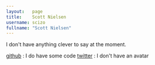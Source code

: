 ```yaml
---
layout:   page
title:    Scott Nielsen
username: scizo
fullname: "Scott Nielsen"
---
```


I don't have anything clever to say at the moment.

[github](http://github.com/scizo) : I do have some code
[twitter](http://twitter.com/smniel) : I don't have an avatar
